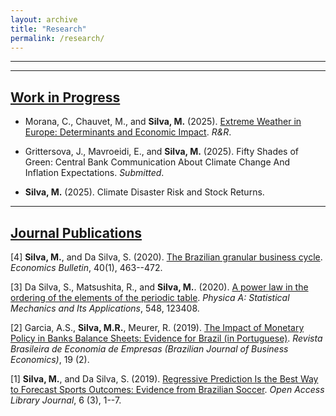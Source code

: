 ```yaml
---
layout: archive
title: "Research"
permalink: /research/
---
```


**** 

****
## <u>Work in Progress</u>

- Morana, C., Chauvet, M., and **Silva, M.** (2025). [Extreme Weather in Europe: Determinants and Economic Impact](https://papers.ssrn.com/sol3/papers.cfm?abstract_id=5086307). _R&R_.

- Grittersova, J., Mavroeidi, E., and **Silva, M.** (2025). Fifty Shades of Green: Central Bank Communication About Climate Change And Inflation Expectations. _Submitted_.

- **Silva, M.** (2025). Climate Disaster Risk and Stock Returns.

**** 
## <u>Journal Publications</u>

[4] **Silva, M.**, and Da Silva, S. (2020). [The Brazilian granular business cycle](http://www.accessecon.com/Pubs/EB/2020/Volume40/EB-20-V40-I1-P40.pdf). _Economics Bulletin_, 40(1), 463--472. 

[3] Da Silva, S., Matsushita, R., and **Silva, M.**. (2020). [A power law in the ordering of the elements of the periodic table](https://www.sciencedirect.com/science/article/pii/S0378437119319041). _Physica A: Statistical Mechanics and Its Applications_, 548, 123408.

[2] Garcia, A.S., **Silva, M.R.**, Meurer, R. (2019). [The Impact of Monetary Policy in Banks Balance Sheets: Evidence for Brazil (in Portuguese)](https://portalrevistas.ucb.br/index.php/rbee/article/view/10934). _Revista Brasileira de Economia de Empresas (Brazilian Journal of Business Economics)_, 19 (2).

[1] **Silva, M.**, and Da Silva, S. (2019). [Regressive Prediction Is the Best Way to Forecast Sports Outcomes: Evidence from Brazilian Soccer](https://www.scirp.org/journal/paperinformation?paperid=90954). _Open Access Library Journal_, 6 (3), 1--7.



